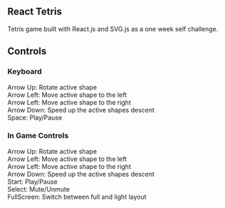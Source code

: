 ## React Tetris

Tetris game built with React.js and SVG.js as a one week self challenge.

## Controls

### Keyboard

Arrow Up: Rotate active shape<br/>
Arrow Left: Move active shape to the left<br/>
Arrow Left: Move active shape to the right<br/>
Arrow Down: Speed up the active shapes descent<br/>
Space: Play/Pause

### In Game Controls

Arrow Up: Rotate active shape<br/>
Arrow Left: Move active shape to the left<br/>
Arrow Left: Move active shape to the right<br/>
Arrow Down: Speed up the active shapes descent<br/>
Start: Play/Pause<br/>
Select: Mute/Unmute<br/>
FullScreen: Switch between full and light layout